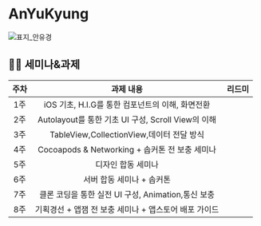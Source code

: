 # AnYuKyung
![표지_안유경](https://user-images.githubusercontent.com/60260284/113490329-336b2600-9504-11eb-92c4-87535e75de2d.png)

## 🏃‍♀️ 세미나&과제

|주차  |과제 내용|리드미|
:----------------------:|:--------------------:|:--------------------:|
|1주|iOS 기초, H.I.G를 통한 컴포넌트의 이해, 화면전환|  |
|2주|Autolayout를 통한 기초 UI 구성, Scroll View의 이해||
|3주|TableView,CollectionView,데이터 전달 방식||
|4주|Cocoapods & Networking + 솝커톤 전 보충 세미나||
|5주|디자인 합동 세미나||
|6주|서버 합동 세미나 + 솝커톤||
|7주|클론 코딩을 통한 실전 UI 구성, Animation,통신 보충||
|8주|기획경선 + 앱잼 전 보충 세미나 + 앱스토어 배포 가이드||
